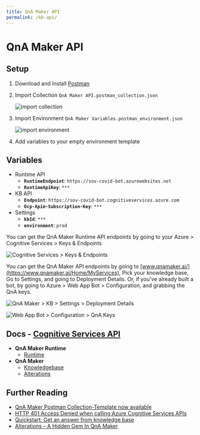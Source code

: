 ```yaml
---
title: QnA Maker API
permalink: /kb-api/
---
```


# QnA Maker API

## Setup

1. Download and Install [Postman](https://www.postman.com/)
2. Import Collection `QnA Maker API.postman_collection.json`

   ![import collection](https://i.imgur.com/1TY2ZJo.png)

3. Import Environment `QnA Maker Variables.postman_environment.json`

   ![import environment](https://i.imgur.com/5zzcwh8.png)

4. Add variables to your empty environment template

## Variables


* Runtime API
  * **`RuntimeEndpoint`**: `https://sov-covid-bot.azurewebsites.net`
  * **`RuntimeApiKey`**: `***`
* KB API
  * **`Endpoint`**: `https://sov-covid-bot.cognitiveservices.azure.com`
  * **`Ocp-Apim-Subscription-Key`**: `***`
* Settings
  * **`kbId`**: `***`
  * **`environment`**: `prod`

You can get the QnA Maker Runtime API endpoints by going to your Azure > Cognitive Services > Keys & Endpoints

![Cognitive Services > Keys & Endpoints](https://i.imgur.com/s3xOTiW.png)

You can get the QnA Maker API endpoints by going to [www.qnamaker.ai/](https://www.qnamaker.ai/Home/MyServices), Pick your knowledge base, Go to Settings, and going to Deployment Details.  Or, if you've already built a bot, by going to Azure > Web App Bot > Configuration, and grabbing the QnA keys.

![QnA Maker > KB > Settings > Deployment Details](https://i.imgur.com/gS6whbm.png)

![Web App Bot > Configuration > QnA Keys](https://i.imgur.com/3fsPNHb.png)


## Docs - [Cognitive Services API](https://docs.microsoft.com/en-us/rest/api/cognitiveservices/)

* **QnA Maker Runtime**
  * [Runtime](https://docs.microsoft.com/en-us/rest/api/cognitiveservices/qnamakerruntime/runtime)
* **QnA Maker**
  * [Knowledgebase](https://docs.microsoft.com/en-us/rest/api/cognitiveservices/qnamaker/knowledgebase)
  * [Alterations](https://docs.microsoft.com/en-us/rest/api/cognitiveservices/qnamaker/alterations)


## Further Reading

* [QnA Maker Postman Collection-Template now available](https://bisser.io/qna-maker-postman-collection-template-now-available/)
* [HTTP 401 Access Denied when calling Azure Cognitive Services APIs](https://blogs.msdn.microsoft.com/kwill/2017/05/17/http-401-access-denied-when-calling-azure-cognitive-services-apis/)
* [Quickstart: Get an answer from knowledge base](https://docs.microsoft.com/en-us/azure/cognitive-services/qnamaker/quickstarts/get-answer-from-knowledge-base-using-url-tool?pivots=url-test-tool-postman)
* [Alterations – A Hidden Gem In QnA Maker](https://www.datafish.eu/article/alterations-a-hidden-gem-in-qnamaker/)
